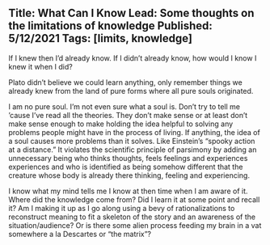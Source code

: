 Title: What Can I Know
Lead: Some thoughts on the limitations of knowledge
Published: 5/12/2021
Tags: [limits, knowledge]
---

If I knew then I’d already know.  If I didn’t already know, how would I know I knew it when I did?

Plato didn’t believe we could learn anything, only remember things we already knew from the land of pure forms where all pure souls originated.

I am no pure soul.  I’m not even sure what a soul is.   Don’t try to tell me ’cause I’ve read all the theories.   They don’t make sense or at least don’t make sense enough to make holding the idea helpful to solving any problems people might have in the process of living.   If anything, the idea of a soul causes more problems than it solves.   Like Einstein’s “spooky action at a distance.”   It violates the scientific principle of parsimony by adding an unnecessary being who thinks thoughts, feels feelings and experiences experiences and who is identified as being somehow different that the creature whose body is already there thinking, feeling and experiencing.

I know what my mind tells me I know at then time when I am aware of it.   Where did the knowledge come from?    Did I learn it at some point and recall it?  Am I making it up as I go along using a bevy of rationalizations to reconstruct meaning to fit a skeleton of the story and an awareness of the situation/audience?  Or is there some alien process feeding my brain in a vat somewhere a la Descartes or “the matrix”?